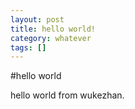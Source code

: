 ```yaml
---
layout: post
title: hello world!
category: whatever
tags: []
---
```


#hello world

hello world from wukezhan.

